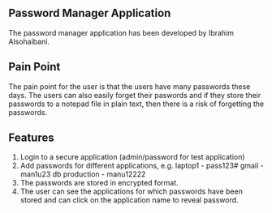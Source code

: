Password Manager Application
---------------------------
The password manager application has been developed by Ibrahim Alsohaibani.

Pain Point
---------------------------
The pain point for the user is that the users have many passwords these days. The users can also easily forget their paswords and if they store their passwords to a notepad file in plain text, then there is a risk of forgetting the passwords.

Features
---------------------------
1. Login to a secure application (admin/password for test application)
2. Add passwords for different applications, e.g.
    laptop1 - pass123#
    gmail - man1u23
    db production - manu12222
3. The passwords are stored in encrypted format.
4. The user can see the applications for which passwords have been stored and can click on the application name to reveal password.

